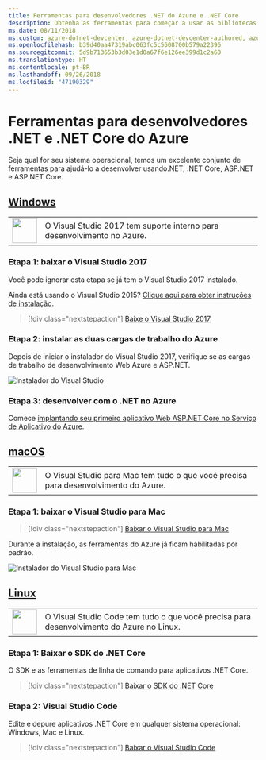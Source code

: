```yaml
---
title: Ferramentas para desenvolvedores .NET do Azure e .NET Core
description: Obtenha as ferramentas para começar a usar as bibliotecas .NET do Azure em um ambiente Windows, Linux ou Mac.
ms.date: 08/11/2018
ms.custom: azure-dotnet-devcenter, azure-dotnet-devcenter-authored, azure-dotnet-devcenter-conceptual, vs-azure
ms.openlocfilehash: b39d40aa47319abc063fc5c5608700b579a22396
ms.sourcegitcommit: 5d9b713653b3d03e1d0a67f6e126ee399d1c2a60
ms.translationtype: HT
ms.contentlocale: pt-BR
ms.lasthandoff: 09/26/2018
ms.locfileid: "47190329"
---
```

# <a name="tools-for-net-and-net-core-azure-developers"></a>Ferramentas para desenvolvedores .NET e .NET Core do Azure

Seja qual for seu sistema operacional, temos um excelente conjunto de ferramentas para ajudá-lo a desenvolver usando.NET, .NET Core, ASP.NET e ASP.NET Core.

## <a name="windowstabwindows"></a>[Windows](#tab/windows)

<table>
  <tr>
    <td width="50">
        <img src="https://docs.microsoft.com/media/logos/logo_vs-ide.svg" width="50" height="50"></img>
    </td>
    <td>
        O Visual Studio 2017 tem suporte interno para desenvolvimento no Azure.
    </td>
  </tr>
</table>

### <a name="step-1-download-visual-studio-2017"></a>Etapa 1: baixar o Visual Studio 2017

Você pode ignorar esta etapa se já tem o Visual Studio 2017 instalado.

Ainda está usando o Visual Studio 2015?  [Clique aqui para obter instruções de instalação](dotnet-sdk-vs2015-install.md).

> [!div class="nextstepaction"]
> [Baixe o Visual Studio 2017](https://www.visualstudio.com/downloads/)

### <a name="step-2-install-the-two-azure-workloads"></a>Etapa 2: instalar as duas cargas de trabalho do Azure

Depois de iniciar o instalador do Visual Studio 2017, verifique se as cargas de trabalho de desenvolvimento Web Azure e ASP.NET.

![Instalador do Visual Studio](media/dotnet-tools/azure-workloads.png)

### <a name="step-3-develop-with-net-on-azure"></a>Etapa 3: desenvolver com o .NET no Azure

Comece [implantando seu primeiro aplicativo Web ASP.NET Core no Serviço de Aplicativo do Azure](https://docs.microsoft.com/azure/app-service-web/app-service-web-get-started-dotnet).

## <a name="macostabmacos"></a>[macOS](#tab/macos)
<table>
  <tr>
    <td width="50">
        <img src="https://docs.microsoft.com/media/logos/logo_vs-mac.svg" width="50" height="50"></img>
    </td>
    <td>
        O Visual Studio para Mac tem tudo o que você precisa para desenvolvimento do Azure.
    </td>
  </tr>
</table>

### <a name="step-1-download-visual-studio-for-mac"></a>Etapa 1: baixar o Visual Studio para Mac

> [!div class="nextstepaction"]
> [Baixar o Visual Studio para Mac](https://www.visualstudio.com/vs/visual-studio-mac/)

Durante a instalação, as ferramentas do Azure já ficam habilitadas por padrão.

![Instalador do Visual Studio para Mac](media/dotnet-tools/azure-vsmac.png)

## <a name="linuxtablinux"></a>[Linux](#tab/linux)

<table>
  <tr>
    <td width="50">
        <img src="https://docs.microsoft.com/media/logos/logo_vs-code.svg" width="50" height="50"></img>
    </td>
    <td>
        O Visual Studio Code tem tudo o que você precisa para desenvolvimento do Azure no Linux.
    </td>
  </tr>
</table>

### <a name="step-1-download-the-net-core-sdk"></a>Etapa 1: Baixar o SDK do .NET Core

O SDK e as ferramentas de linha de comando para aplicativos .NET Core.

> [!div class="nextstepaction"]
> [Baixar o SDK do .NET Core](https://www.microsoft.com/net/core)

### <a name="step-2-visual-studio-code"></a>Etapa 2: Visual Studio Code

Edite e depure aplicativos .NET Core em qualquer sistema operacional: Windows, Mac e Linux.

> [!div class="nextstepaction"]
> [Baixar o Visual Studio Code](https://code.visualstudio.com)

